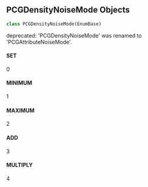 ## PCGDensityNoiseMode Objects

```python
class PCGDensityNoiseMode(EnumBase)
```

deprecated: 'PCGDensityNoiseMode' was renamed to 'PCGAttributeNoiseMode'.

<a id="unreal.PCGDensityNoiseMode.SET"></a>

#### SET

0

<a id="unreal.PCGDensityNoiseMode.MINIMUM"></a>

#### MINIMUM

1

<a id="unreal.PCGDensityNoiseMode.MAXIMUM"></a>

#### MAXIMUM

2

<a id="unreal.PCGDensityNoiseMode.ADD"></a>

#### ADD

3

<a id="unreal.PCGDensityNoiseMode.MULTIPLY"></a>

#### MULTIPLY

4

<a id="unreal.PCGComponentInput"></a>